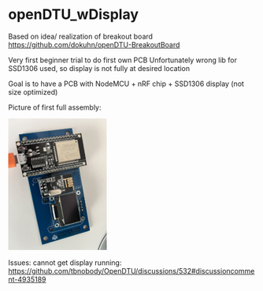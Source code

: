 # openDTU_wDisplay

Based on idea/ realization of breakout board 
https://github.com/dokuhn/openDTU-BreakoutBoard

Very first beginner trial to do first own PCB
Unfortunately wrong lib for SSD1306 used, so display is not fully at desired location

Goal is to have a PCB with NodeMCU + nRF chip + SSD1306 display (not size optimized)

Picture of first full assembly:
<p float="left">
  <img src="https://github.com/SteffMUC/openDTU_wDisplay/blob/main/IMG_0538.jpg" alt="Pre Assembly Part1" width="200"/>
</p>

Issues: cannot get display running:
https://github.com/tbnobody/OpenDTU/discussions/532#discussioncomment-4935189





 
